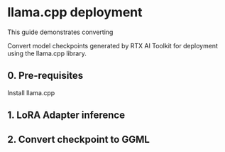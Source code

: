 
# llama.cpp deployment 
This guide demonstrates converting 

Convert model checkpoints generated by RTX AI Toolkit for deployment using the llama.cpp library. 

## 0. Pre-requisites
Install llama.cpp

## 1. LoRA Adapter inference


## 2. Convert checkpoint to GGML